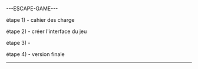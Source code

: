 ---ESCAPE-GAME---

étape 1) - cahier des charge

étape 2) - créer l'interface du jeu
        

étape 3) - 

étape 4) - version finale

-----------------
